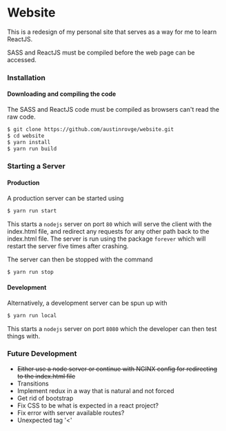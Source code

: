 # Website
This is a redesign of my personal site that serves as a way for me to learn ReactJS.

SASS and ReactJS must be compiled before the web page can be accessed.  

### Installation
#### Downloading and compiling the code  
The SASS and ReactJS code must be compiled as browsers can't read the raw code.  

``` bash
$ git clone https://github.com/austinrovge/website.git
$ cd website
$ yarn install
$ yarn run build
```

### Starting a Server
#### Production
A production server can be started using 

``` bash
$ yarn run start
```

This starts a `nodejs` server on port `80` which will serve the client with the index.html file, and redirect any requests for any other path back to the index.html file. The server is run using the package `forever` which will restart the server five times after crashing.   

The server can then be stopped with the command

``` bash
$ yarn run stop
```

#### Development
Alternatively, a development server can be spun up with

``` bash
$ yarn run local
```

This starts a `nodejs` server on port `8080` which the developer can then test things with.

### Future Development
* ~~Either use a node server or continue with NGINX config for redirecting to the index.html file~~
* Transitions
* Implement redux in a way that is natural and not forced
* Get rid of bootstrap
* Fix CSS to be what is expected in a react project?
* Fix error with server available routes?
* Unexpected tag '<'